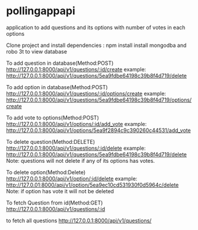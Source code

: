 # pollingappapi
application to add questions and its options with number of votes in each options

Clone project and install dependencies : npm install
install mongodba and robo 3t to view database

To add question in database(Method:POST)
http://127.0.0.1:8000/api/v1/questions/:id/create
example:
      http://127.0.0.1:8000/api/v1/questions/5ea9fdbe64198c39b8f4d719/delete
      
To add option in database(Method:POST)
http://127.0.0.1:8000/api/v1/questions/:id/options/create
example:
      http://127.0.0.1:8000/api/v1/questions/5ea9fdbe64198c39b8f4d719/options/create

To add vote to options(Method:POST)
http://127.0.0.1:8000/api/v1/options/:id/add_vote
example:
      http://127.0.0.1:8000/api/v1/options/5ea9f2894c9c390260c44531/add_vote

To delete question(Method:DELETE)
http://127.0.0.1:8000/api/v1/questions/:id/delete
example:
    http://127.0.0.1:8000/api/v1/questions/5ea9fdbe64198c39b8f4d719/delete
    Note: questions will not delete if any of its options has votes.
    
    
To delete option(Method:Delete)
http://127.0.0.1:8000/api/v1/option/:id/delete
example:
    http://127.0.01:8000/api/v1/option/5ea9ec10cd531930f0d5964c/delete
    Note: if option has vote it will not be deleted

To fetch Question from id(Method:GET)
http://127.0.0.1:8000/api/v1/questions/:id

to fetch all questions
http://127.0.0.1:8000/api/v1/questions/
